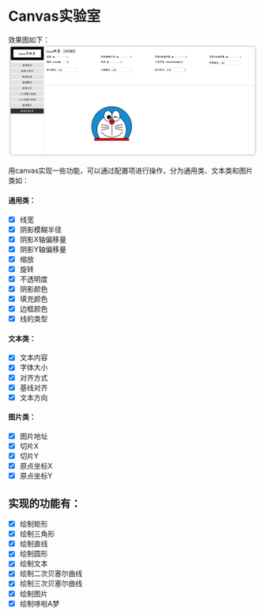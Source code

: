 # Canvas实验室
效果图如下：
![1.png](./public/1.png)

用canvas实现一些功能，可以通过配置项进行操作，分为通用类、文本类和图片类如：   
#### 通用类：
- [x] 线宽
- [x] 阴影模糊半径
- [x] 阴影X轴偏移量
- [x] 阴影Y轴偏移量
- [x] 缩放
- [x] 旋转
- [x] 不透明度
- [x] 阴影颜色
- [x] 填充颜色
- [x] 边框颜色
- [x] 线的类型
#### 文本类：
- [x] 文本内容
- [x] 字体大小
- [x] 对齐方式
- [x] 基线对齐
- [x] 文本方向
#### 图片类：
- [x] 图片地址
- [x] 切片X
- [x] 切片Y
- [x] 原点坐标X
- [x] 原点坐标Y

## 实现的功能有：
- [x] 绘制矩形
- [x] 绘制三角形
- [x] 绘制直线
- [x] 绘制圆形
- [x] 绘制文本
- [x] 绘制二次贝塞尔曲线
- [x] 绘制三次贝塞尔曲线
- [x] 绘制图片
- [x] 绘制哆啦A梦